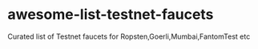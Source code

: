 # awesome-list-testnet-faucets
Curated list of Testnet faucets for Ropsten,Goerli,Mumbai,FantomTest etc
